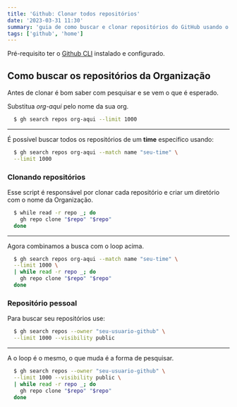 ```yaml
---
title: 'Github: Clonar todos repositórios'
date: '2023-03-31 11:30'
summary: 'guia de como buscar e clonar repositórios do GitHub usando o GitHub CLI'
tags: ['github', 'home']
---
```


Pré-requisito ter o [Github CLI](https://cli.github.com/) instalado e configurado.

## Como buscar os repositórios da **Organização**

Antes de clonar é bom saber com pesquisar e se vem o que é esperado.

Substitua *org-aqui* pelo nome da sua org.

```bash
  $ gh search repos org-aqui --limit 1000
```

---

É possível buscar todos os repositórios de um **time** especifico usando:

```bash
  $ gh search repos org-aqui --match name "seu-time" \
  --limit 1000
```

### Clonando repositórios

Esse script é responsável por clonar cada repositório e criar um diretório com o nome da Organização.

```bash
  $ while read -r repo _; do
    gh repo clone "$repo" "$repo"
  done
```

---

Agora combinamos a busca com o loop acima.

```bash
  $ gh search repos org-aqui --match name "seu-time" \
  --limit 1000 \
  | while read -r repo _; do
    gh repo clone "$repo" "$repo"
  done
```

### Repositório pessoal

Para buscar seu repositórios use:

```bash
  $ gh search repos --owner "seu-usuario-github" \
  --limit 1000 --visibility public 
```

---

A o loop é o mesmo, o que muda é a forma de pesquisar.

```bash
  $ gh search repos --owner "seu-usuario-github" \
  --limit 1000 --visibility public \
  | while read -r repo _; do
    gh repo clone "$repo" "$repo"
  done
```
